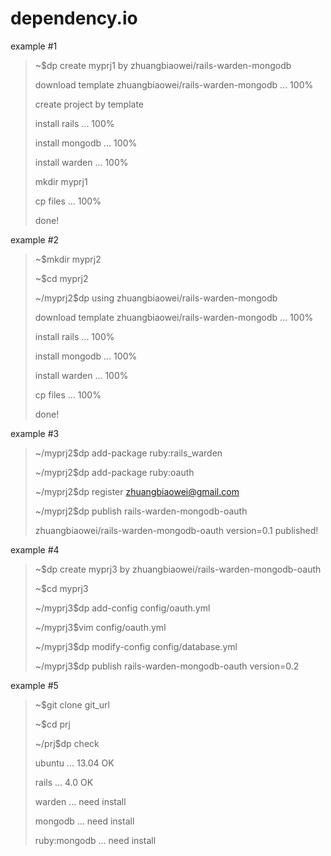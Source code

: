 # dependency.io

example #1

> ~$dp create myprj1 by zhuangbiaowei/rails-warden-mongodb
> 
> download template zhuangbiaowei/rails-warden-mongodb ... 100%
> 
> create project by template
> 
> install rails ... 100%
> 
> install mongodb ... 100%
> 
> install warden ... 100%
> 
> mkdir myprj1
> 
> cp files ... 100%
>
> done!

example #2

> ~$mkdir myprj2
> 
> ~$cd myprj2
> 
> ~/myprj2$dp using zhuangbiaowei/rails-warden-mongodb
> 
> download template zhuangbiaowei/rails-warden-mongodb ... 100%
> 
> install rails ... 100%
> 
> install mongodb ... 100%
> 
> install warden ... 100%
> 
> cp files ... 100%
>
> done!

example #3

> ~/myprj2$dp add-package ruby:rails_warden
> 
> ~/myprj2$dp add-package ruby:oauth
> 
> ~/myprj2$dp register zhuangbiaowei@gmail.com
> 
> ~/myprj2$dp publish rails-warden-mongodb-oauth
> 
> zhuangbiaowei/rails-warden-mongodb-oauth version=0.1 published!  


example #4

> ~$dp create myprj3 by zhuangbiaowei/rails-warden-mongodb-oauth
> 
> ~$cd myprj3
> 
> ~/myprj3$dp add-config config/oauth.yml
> 
> ~/myprj3$vim config/oauth.yml
> 
> ~/myprj3$dp modify-config config/database.yml
> 
> ~/myprj3$dp publish rails-warden-mongodb-oauth version=0.2

example #5

> ~$git clone git_url
>
> ~$cd prj
>
> ~/prj$dp check
>
> ubuntu ... 13.04 OK
>
> rails ... 4.0 OK
>
> warden ... need install
>
> mongodb ... need install
>
> ruby:mongodb ... need install
